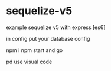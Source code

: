 # sequelize-v5
example sequelize v5 with express  [es6]

in config put your database config

npm i npm start and go 

pd use visual code
